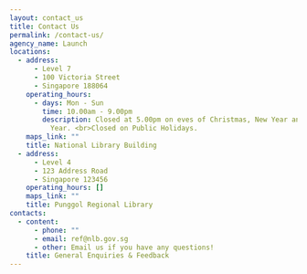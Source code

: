```yaml
---
layout: contact_us
title: Contact Us
permalink: /contact-us/
agency_name: Launch
locations:
  - address:
      - Level 7
      - 100 Victoria Street
      - Singapore 188064
    operating_hours:
      - days: Mon - Sun
        time: 10.00am - 9.00pm
        description: Closed at 5.00pm on eves of Christmas, New Year and Chinese New
          Year. <br>Closed on Public Holidays.
    maps_link: ""
    title: National Library Building
  - address:
      - Level 4
      - 123 Address Road
      - Singapore 123456
    operating_hours: []
    maps_link: ""
    title: Punggol Regional Library
contacts:
  - content:
      - phone: ""
      - email: ref@nlb.gov.sg
      - other: Email us if you have any questions!
    title: General Enquiries & Feedback
---
```

